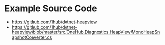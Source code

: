# Example Source Code

* https://github.com/1hub/dotnet-heapview
* https://github.com/1hub/dotnet-heapview/blob/master/src/OneHub.Diagnostics.HeapView/MonoHeapSnapshotConverter.cs

